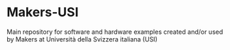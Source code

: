 # Makers-USI
Main repository for software and hardware examples created and/or used by Makers at Università della Svizzera italiana (USI)
